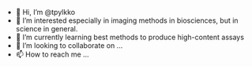 - 👋 Hi, I’m @tpylkko
- 👀 I’m interested especially in imaging methods in biosciences, but in science in general.
- 🌱 I’m currently learning best methods to produce high-content assays
- 💞️ I’m looking to collaborate on ...
- 📫 How to reach me ...

<!---
tpylkko/tpylkko is a ✨ special ✨ repository because its `README.md` (this file) appears on your GitHub profile.
You can click the Preview link to take a look at your changes.
--->
